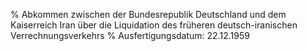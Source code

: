 % Abkommen zwischen der Bundesrepublik Deutschland und dem Kaiserreich Iran über die Liquidation des früheren deutsch-iranischen Verrechnungsverkehrs
% Ausfertigungsdatum: 22.12.1959
 